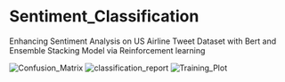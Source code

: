 # Sentiment_Classification
Enhancing Sentiment Analysis on US Airline Tweet Dataset with Bert and Ensemble Stacking Model via Reinforcement learning

![Confusion_Matrix](https://github.com/HoseinNekouei/US_Airline_Sentiment_Classification/assets/101139088/fe1885cc-4d7b-4e9b-b942-40047f74360e)
![classification_report](https://github.com/HoseinNekouei/US_Airline_Sentiment_Classification/assets/101139088/05ef7440-a4b8-4576-93b1-e2492c7d41ef)
![Training_Plot](https://github.com/HoseinNekouei/US_Airline_Sentiment_Classification/assets/101139088/56ce9700-aab8-4d17-a672-849252d99a0f)
